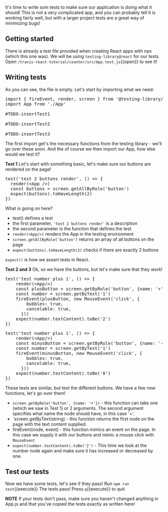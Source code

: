 It's time to write som tests to make sure our application is doing what it should! This is not a very complicated app, and you can probably tell it is working fairly well, but with a larger project tests are a great way of minimizing bugs!

## Getting started
There is already a test file provided when creating React apps with npx (which this one was). We will be using `testing-library@react` for our tests. Open `/travis-react-tutorial/counter/src/App.test.js`{{open}} to see it!

## Writing tests
As you can see, the file is empty. Let's start by importing what we need:
<pre class="file" data-filename="/root/travis-react-tutorial/counter/src/App.test.js" data-target="replace">
import { fireEvent, render, screen } from '@testing-library/react'
import App from './App'

#TODO-insertTest1

#TODO-insertTest2

#TODO-insertTest3
</pre>

The first import get's the necessary functions from the testing library - we'll go over these soon. And the of course we then import our App, how else would we test it?

**Test 1**
Let's start with something basic, let's make sure our buttons are rendered on the page!
<pre class="file" data-filename="/root/travis-react-tutorial/counter/src/App.test.js" data-target="insert"  data-marker="#TODO-insertTest1">
test('test 2 buttons render', () => {
  render(&ltApp />)
  const buttons = screen.getAllByRole('button')
  expect(buttons).toHaveLength(2)
})
</pre>

What is going on here?
- test() defines a test
- the first parameter, `'test 2 buttons render'` is a description
- the second parameter is the function that defines the test
- `render(<App/>)` renders the App in the testing environment
- `screen.getAllByRole('button')` returns an array of all buttons on the page
- `expect(buttons).toHaveLength(2)` checks if there are exactly 2 buttons

`expect()` is how we assert tests in React.

**Test 2 and 3**
Ok, so we have the buttons, but let's make sure that they work!

<pre class="file" data-filename="/root/travis-react-tutorial/counter/src/App.test.js" data-target="insert"  data-marker="#TODO-insertTest2">
test('test number plus 1', () => {
    render(&ltApp/>)
    const plusButton = screen.getByRole('button', {name: '+'})
    const number = screen.getByText('1')
    fireEvent(plusButton, new MouseEvent('click', {
        bubbles: true,
        cancelable: true,
      }))
    expect(number.textContent).toBe('2')
})
</pre>

<pre class="file" data-filename="/root/travis-react-tutorial/counter/src/App.test.js" data-target="insert"  data-marker="#TODO-insertTest3">
test('test number plus 1', () => {
    render(&ltApp/>)
    const minusButton = screen.getByRole('button', {name: '-'})
    const number = screen.getByText('1')
    fireEvent(minusButton, new MouseEvent('click', {
        bubbles: true,
        cancelable: true,
      }))
    expect(number.textContent).toBe('0')
})
</pre>

These tests are similar, but test the different buttons. We have a few new functions, let's go over them!

- `screen.getByRole('button', {name: '+'})` - this function can take one (which we saw in Test 1) or 2 arguments. The second argument specifies what name the node should have, in this case '+'.
- `screen.getByText(string) - this function returns the first node on the page with the text content supplied.
- fireEvent(node, event) - this function mimics an event on the page. In this case we supply it with our buttons and mimic a mouse click with `MouseEvent`
- `expect(number.textContent).toBe('2')` - This time we look at the number node again and make sure it has increased or decreased by one.

## Test our tests
Now we have some tests, let's see if they pass! Run `npm run test`{{execute}}
The tests pass! Press `q`{{execute}} to quit.

**NOTE** If your tests don't pass, make sure you haven't changed anything in App.js and that you've copied the tests exactly as written here!

